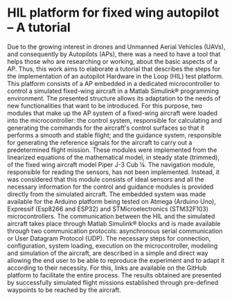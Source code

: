 # HIL platform for fixed wing autopilot – A tutorial

Due to the growing interest in drones and Unmanned Aerial Vehicles (UAVs), and consequently by Autopilots (APs), there was a need to have a tool that helps those who are researching or working, about the basic aspects of a AP. Thus, this work aims to elaborate a tutorial that describes the steps for the implementation of an autopilot Hardware in the Loop (HIL) test platform. This platform consists of a AP embedded in a dedicated microcontroller to control a simulated fixed-wing aircraft in a Matlab Simulink® programming environment. The presented structure allows its adaptation to the needs of new functionalities that want to be introduced. For this purpose, two modules that make up the AP system of a fixed-wing aircraft were loaded into the microcontroller: the control system, responsible for calculating and generating the commands for the aircraft's control surfaces so that it performs a smooth and stable flight; and the guidance system, responsible for generating the reference signals for the aircraft to carry out a predetermined flight mission. These modules were implemented from the linearized equations of the mathematical model, in steady state (trimmed), of the fixed wing aircraft model Piper J-3 Cub ¼. The navigation module, responsible for reading the sensors, has not been implemented. Instead, it was considered that this module consists of ideal sensors and all the necessary information for the control and guidance modules is provided directly from the simulated aircraft. The embedded system was made available for the Arduino platform being tested on Atmega (Arduino Uno), Expressif (Esp8266 and ESP32) and STMicroelectronics (STM32F103) microcontrollers. The communication between the HIL and the simulated aircraft takes place through Matlab Simulink® blocks and is made available through two communication protocols: asynchronous serial communication or User Datagram Protocol (UDP). The necessary steps for connection, configuration, system loading, execution on the microcontroller, modeling and simulation of the aircraft, are described in a simple and direct way allowing the end user to be able to reproduce the experiment and to adapt it according to their necessity. For this, links are available on the GitHub platform to facilitate the entire process. The results obtained are presented by successfully simulated flight missions established through pre-defined waypoints to be reached by the aircraft.
